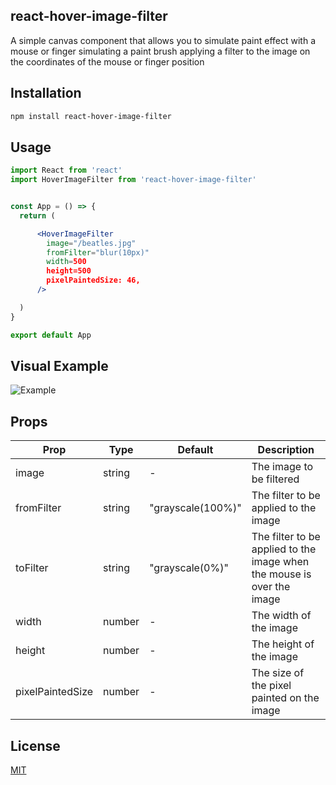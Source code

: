 ## react-hover-image-filter

A simple canvas component that allows you to simulate paint effect with a mouse or finger simulating a paint brush applying a filter to the image on the coordinates of the mouse or finger position

## Installation

```bash
npm install react-hover-image-filter
```

## Usage

```jsx
import React from 'react'
import HoverImageFilter from 'react-hover-image-filter'


const App = () => {
  return (

      <HoverImageFilter
        image="/beatles.jpg"
        fromFilter="blur(10px)"
        width=500
        height=500
        pixelPaintedSize: 46,
      />

  )
}

export default App
```

## Visual Example

![Example](gif%20blur.gif)

## Props

| Prop             | Type   | Default           | Description                                                            |
| ---------------- | ------ | ----------------- | ---------------------------------------------------------------------- |
| image            | string | -                 | The image to be filtered                                               |
| fromFilter       | string | "grayscale(100%)" | The filter to be applied to the image                                  |
| toFilter         | string | "grayscale(0%)"   | The filter to be applied to the image when the mouse is over the image |
| width            | number | -                 | The width of the image                                                 |
| height           | number | -                 | The height of the image                                                |
| pixelPaintedSize | number | -                 | The size of the pixel painted on the image                             |

## License

[MIT](https://choosealicense.com/licenses/mit/)
